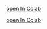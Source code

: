 [open In Colab](https://colab.research.google.com/github/iioSnail/my_hello_world/blob/dev/aik.ipynb)

[open In Colab](https://colab.research.google.com/github/iioSnail/my_hello_world/blob/zhf/aik.ipynb)


